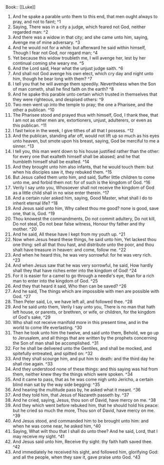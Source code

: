  Book:: [[Luke]]
 1. And he spake a parable unto them to this end, that men ought always to pray, and not to faint; ^1
 2. Saying, There was in a city a judge, which feared not God, neither regarded man: ^2
 3. And there was a widow in that city; and she came unto him, saying, Avenge me of mine adversary. ^3
 4. And he would not for a while: but afterward he said within himself, Though I fear not God, nor regard man; ^4
 5. Yet because this widow troubleth me, I will avenge her, lest by her continual coming she weary me. ^5
 6. And the Lord said, Hear what the unjust judge saith. ^6
 7. And shall not God avenge his own elect, which cry day and night unto him, though he bear long with them? ^7
 8. I tell you that he will avenge them speedily. Nevertheless when the Son of man cometh, shall he find faith on the earth? ^8
 9. And he spake this parable unto certain which trusted in themselves that they were righteous, and despised others: ^9
 10. Two men went up into the temple to pray; the one a Pharisee, and the other a publican. ^10
 11. The Pharisee stood and prayed thus with himself, God, I thank thee, that I am not as other men are, extortioners, unjust, adulterers, or even as this publican. ^11
 12. I fast twice in the week, I give tithes of all that I possess. ^12
 13. And the publican, standing afar off, would not lift up so much as his eyes unto heaven, but smote upon his breast, saying, God be merciful to me a sinner. ^13
 14. I tell you, this man went down to his house justified rather than the other: for every one that exalteth himself shall be abased; and he that humbleth himself shall be exalted. ^14
 15. And they brought unto him also infants, that he would touch them: but when his disciples saw it, they rebuked them. ^15
 16. But Jesus called them unto him, and said, Suffer little children to come unto me, and forbid them not: for of such is the kingdom of God. ^16
 17. Verily I say unto you, Whosoever shall not receive the kingdom of God as a little child shall in no wise enter therein. ^17
 18. And a certain ruler asked him, saying, Good Master, what shall I do to inherit eternal life? ^18
 19. And Jesus said unto him, Why callest thou me good? none is good, save one, that is, God. ^19
 20. Thou knowest the commandments, Do not commit adultery, Do not kill, Do not steal, Do not bear false witness, Honour thy father and thy mother. ^20
 21. And he said, All these have I kept from my youth up. ^21
 22. Now when Jesus heard these things, he said unto him, Yet lackest thou one thing: sell all that thou hast, and distribute unto the poor, and thou shalt have treasure in heaven: and come, follow me. ^22
 23. And when he heard this, he was very sorrowful: for he was very rich. ^23
 24. And when Jesus saw that he was very sorrowful, he said, How hardly shall they that have riches enter into the kingdom of God! ^24
 25. For it is easier for a camel to go through a needle's eye, than for a rich man to enter into the kingdom of God. ^25
 26. And they that heard it said, Who then can be saved? ^26
 27. And he said, The things which are impossible with men are possible with God. ^27
 28. Then Peter said, Lo, we have left all, and followed thee. ^28
 29. And he said unto them, Verily I say unto you, There is no man that hath left house, or parents, or brethren, or wife, or children, for the kingdom of God's sake, ^29
 30. Who shall not receive manifold more in this present time, and in the world to come life everlasting. ^30
 31. Then he took unto him the twelve, and said unto them, Behold, we go up to Jerusalem, and all things that are written by the prophets concerning the Son of man shall be accomplished. ^31
 32. For he shall be delivered unto the Gentiles, and shall be mocked, and spitefully entreated, and spitted on: ^32
 33. And they shall scourge him, and put him to death: and the third day he shall rise again. ^33
 34. And they understood none of these things: and this saying was hid from them, neither knew they the things which were spoken. ^34
 35. And it came to pass, that as he was come nigh unto Jericho, a certain blind man sat by the way side begging: ^35
 36. And hearing the multitude pass by, he asked what it meant. ^36
 37. And they told him, that Jesus of Nazareth passeth by. ^37
 38. And he cried, saying, Jesus, thou son of David, have mercy on me. ^38
 39. And they which went before rebuked him, that he should hold his peace: but he cried so much the more, Thou son of David, have mercy on me. ^39
 40. And Jesus stood, and commanded him to be brought unto him: and when he was come near, he asked him, ^40
 41. Saying, What wilt thou that I shall do unto thee? And he said, Lord, that I may receive my sight. ^41
 42. And Jesus said unto him, Receive thy sight: thy faith hath saved thee. ^42
 43. And immediately he received his sight, and followed him, glorifying God: and all the people, when they saw it, gave praise unto God. ^43
